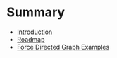 # Summary

* [Introduction](README.md)
* [Roadmap](roadmap.md)
* [Force Directed Graph Examples](force-directed-graph-examples.md)

